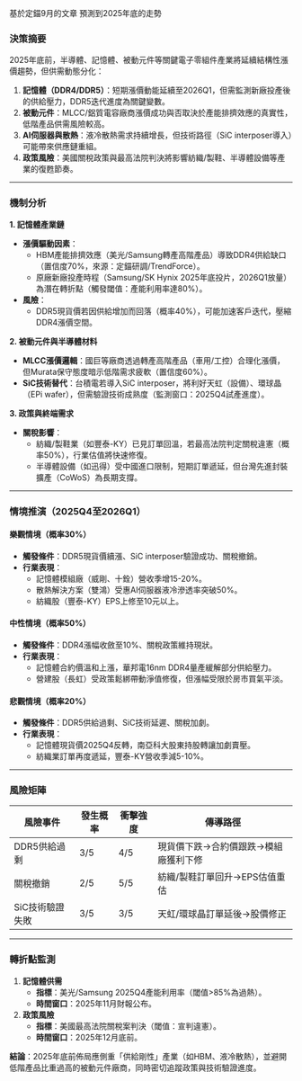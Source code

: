 基於定錨9月的文章 預測到2025年底的走勢

### 決策摘要

2025年底前，半導體、記憶體、被動元件等關鍵電子零組件產業將延續結構性漲價趨勢，但供需動態分化：

1. **記憶體（DDR4/DDR5）**：短期漲價動能延續至2026Q1，但需監測新廠投產後的供給壓力，DDR5迭代進度為關鍵變數。
2. **被動元件**：MLCC/鋁質電容廠商漲價成功與否取決於產能排擠效應的真實性，低階產品供需風險較高。
3. **AI伺服器與散熱**：液冷散熱需求持續增長，但技術路徑（SiC interposer導入）可能帶來供應鏈重組。
4. **政策風險**：美國關稅政策與最高法院判決將影響紡織/製鞋、半導體設備等產業的復甦節奏。

---

### 機制分析

**1. 記憶體產業鏈**

- **漲價驅動因素**：
  - HBM產能排擠效應（美光/Samsung轉產高階產品）導致DDR4供給缺口（置信度70%，來源：定錨研調/TrendForce）。
  - 原廠新廠投產時程（Samsung/SK Hynix 2025年底投片，2026Q1放量）為潛在轉折點（觸發閾值：產能利用率達80%）。
- **風險**：
  - DDR5現貨價若因供給增加而回落（概率40%），可能加速客戶迭代，壓縮DDR4漲價空間。

**2. 被動元件與半導體材料**

- **MLCC漲價邏輯**：國巨等廠商透過轉產高階產品（車用/工控）合理化漲價，但Murata保守態度暗示低階需求疲軟（置信度60%）。
- **SiC技術替代**：台積電若導入SiC interposer，將利好天虹（設備）、環球晶（EPi wafer），但需驗證技術成熟度（監測窗口：2025Q4試產進度）。

**3. 政策與終端需求**

- **關稅影響**：
  - 紡織/製鞋業（如豐泰-KY）已見訂單回溫，若最高法院判定關稅違憲（概率50%），行業估值將快速修復。
  - 半導體設備（如迅得）受中國進口限制，短期訂單遞延，但台灣先進封裝擴產（CoWoS）為長期支撐。

---

### 情境推演（2025Q4至2026Q1）

#### **樂觀情境（概率30%）**

- **觸發條件**：DDR5現貨價續漲、SiC interposer驗證成功、關稅撤銷。
- **行業表現**：
  - 記憶體模組廠（威剛、十銓）營收季增15-20%。
  - 散熱解決方案（雙鴻）受惠AI伺服器液冷滲透率突破50%。
  - 紡織股（豐泰-KY）EPS上修至10元以上。

#### **中性情境（概率50%）**

- **觸發條件**：DDR4漲幅收斂至10%、關稅政策維持現狀。
- **行業表現**：
  - 記憶體合約價溫和上漲，華邦電16nm DDR4量產緩解部分供給壓力。
  - 營建股（長虹）受政策鬆綁帶動淨值修復，但漲幅受限於房市買氣平淡。

#### **悲觀情境（概率20%）**

- **觸發條件**：DDR5供給過剩、SiC技術延遲、關稅加劇。
- **行業表現**：
  - 記憶體現貨價2025Q4反轉，南亞科大股東持股轉讓加劇賣壓。
  - 紡織業訂單再度遞延，豐泰-KY營收季減5-10%。

---

### 風險矩陣


| 風險事件        | 發生概率 | 衝擊強度 | 傳導路徑                               |
| --------------- | -------- | -------- | -------------------------------------- |
| DDR5供給過剩    | 3/5      | 4/5      | 現貨價下跌→合約價跟跌→模組廠獲利下修 |
| 關稅撤銷        | 2/5      | 5/5      | 紡織/製鞋訂單回升→EPS估值重估         |
| SiC技術驗證失敗 | 3/5      | 3/5      | 天虹/環球晶訂單延後→股價修正          |

---

### 轉折點監測

1. **記憶體供需**
   - **指標**：美光/Samsung 2025Q4產能利用率（閾值>85%為過熱）。
   - **時間窗口**：2025年11月財報公布。
2. **政策風險**
   - **指標**：美國最高法院關稅案判決（閾值：宣判違憲）。
   - **時間窗口**：2025年12月底前。

**結論**：2025年底前佈局應側重「供給剛性」產業（如HBM、液冷散熱），並避開低階產品比重過高的被動元件廠商，同時密切追蹤政策與技術驗證進度。
